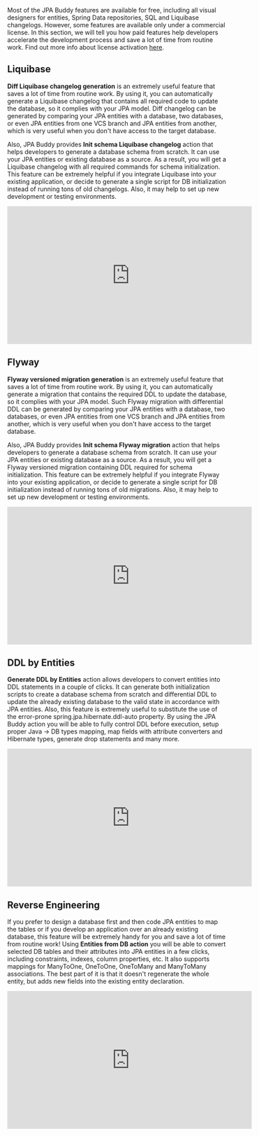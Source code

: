 Most of the JPA Buddy features are available for free, including all visual designers for entities, Spring Data repositories, SQL and Liquibase changelogs. However, some features are available only under a commercial license. In this section, we will tell you how paid features help developers accelerate the development process and save a lot of time from routine work. Find out more info about license activation <a href="https://www.jpa-buddy.com/documentation/#license-activation">here</a>.

## Liquibase

**Diff Liquibase changelog generation** is an extremely useful feature that saves a lot of time from routine work. By using it, you can automatically generate a Liquibase changelog that contains all required code to update the database, so it complies with your JPA model. Diff changelog can be generated by comparing your JPA entities with a database, two databases, or even JPA entities from one VCS branch and JPA entities from another, which is very useful when you don't have access to the target database.

Also, JPA Buddy provides **Init schema Liquibase changelog** action that helps developers to generate a database schema from scratch. It can use your JPA entities or existing database as a source. As a result, you will get a Liquibase changelog with all required commands for schema initialization. This feature can be extremely helpful if you integrate Liquibase into your existing application, or decide to generate a single script for DB initialization instead of running tons of old changelogs. Also, it may help to set up new development or testing environments.

<div class="youtube" align="center">
<iframe width="560" height="315" src="https://www.youtube.com/embed/26qri-FIwWo" title="YouTube video player" frameborder="0" allow="accelerometer; autoplay; clipboard-write; encrypted-media; gyroscope; picture-in-picture" allowfullscreen></iframe>
</div>


## Flyway

**Flyway versioned migration generation** is an extremely useful feature that saves a lot of time from routine work. By using it, you can automatically generate a migration that contains the required DDL to update the database, so it complies with your JPA model. Such Flyway migration with differential DDL can be generated by comparing your JPA entities with a database, two databases, or even JPA entities from one VCS branch and JPA entities from another, which is very useful when you don't have access to the target database.

Also, JPA Buddy provides **Init schema Flyway migration** action that helps developers to generate a database schema from scratch. It can use your JPA entities or existing database as a source. As a result, you will get a Flyway versioned migration containing DDL required for schema initialization. This feature can be extremely helpful if you integrate Flyway into your existing application, or decide to generate a single script for DB initialization instead of running tons of old migrations. Also, it may help to set up new development or testing environments.

<div class="youtube" align="center">
<iframe width="560" height="315" src="https://www.youtube.com/embed/9wEJ29QIDyM" title="YouTube video player" frameborder="0" allow="accelerometer; autoplay; clipboard-write; encrypted-media; gyroscope; picture-in-picture" allowfullscreen></iframe>
</div>


## DDL by Entities

**Generate DDL by Entities** action allows developers to convert entities into DDL statements in a couple of clicks. It can generate both initialization scripts to create a database schema from scratch and differential DDL to update the already existing database to the valid state in accordance with JPA entities. Also, this feature is extremely useful to substitute the use of the error-prone spring.jpa.hibernate.ddl-auto property. By using the JPA Buddy action you will be able to fully control DDL before execution, setup proper Java -> DB types mapping, map fields with attribute converters and Hibernate types, generate drop statements and many more.

<div class="youtube" align="center">
<iframe width="560" height="315" src="https://www.youtube.com/embed/u75s7pIyZqU" title="YouTube video player" frameborder="0" allow="accelerometer; autoplay; clipboard-write; encrypted-media; gyroscope; picture-in-picture" allowfullscreen></iframe>
</div>


## Reverse Engineering 

If you prefer to design a database first and then code JPA entities to map the tables or if you develop an application over an already existing database, this feature will be extremely handy for you and save a lot of time from routine work! Using **Entities from DB action** you will be able to convert selected DB tables and their attributes into JPA entities in a few clicks, including constraints, indexes, column properties, etc. It also supports mappings for ManyToOne, OneToOne, OneToMany and ManyToMany associations. The best part of it is that it doesn't regenerate the whole entity, but adds new fields into the existing entity declaration.

<div class="youtube" align="center">
<iframe width="560" height="315" src="https://www.youtube.com/embed/Lr_zg_uhWW4" title="YouTube video player" frameborder="0" allow="accelerometer; autoplay; clipboard-write; encrypted-media; gyroscope; picture-in-picture" allowfullscreen></iframe>
</div>

